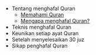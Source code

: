 - Tentang menghafal Quran
  - [Memahami Quran](memahami-quran.md)
  - [Mengapa menghafal Quran?](mengapa-menghafal-quran.md)
- Teknis menghafal Quran 
- Keunikan setiap ayat Quran
- Setelah menyelesaikan 30 juz
- Sikap penghafal Quran